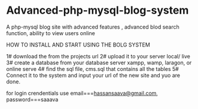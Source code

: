 # Advanced-php-mysql-blog-system
A php-mysql blog site with advanced features , advanced blod search function, ability to view users online

HOW TO INSTALL AND START USING THE BOLG SYSTEM

1# download the from the projects url
2# upload it to your server local/ live
3# create a database from your database server xampp, wamp, laragon, or online serve
4# find the sql file, cms.sql that contains all the tables
5# Connect it to the system and input your url of the new site and yuo are done.

for login crendentials
use
email===hassansaava@gmail.com, password===saaava
